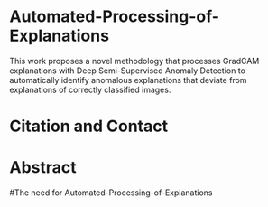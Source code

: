 # Automated-Processing-of-Explanations
This work proposes a novel methodology that processes GradCAM explanations with Deep Semi-Supervised Anomaly Detection to automatically identify anomalous explanations that deviate from explanations of correctly classified images. 

# Citation and Contact

# Abstract

#The need for Automated-Processing-of-Explanations
